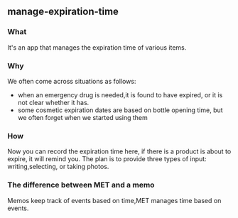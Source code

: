 ## manage-expiration-time
### What
It's an app that manages the expiration time of various items.
### Why
We often come across situations as follows:
+ when an emergency drug is needed,it is found to have expired, or it is not clear whether it has.
+ some cosmetic expiration dates are based on bottle opening time, but we often forget when we started using them
### How
Now you can record the expiration time here, if there is a product is about to expire, it will remind you.
The plan is to provide three types of input: writing,selecting, or taking photos.
### The difference between MET and a memo
Memos keep track of events based on time,MET manages time based on events.
